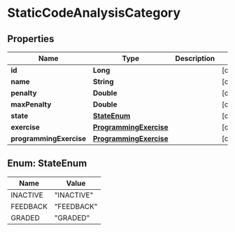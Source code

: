 

# StaticCodeAnalysisCategory


## Properties

| Name | Type | Description | Notes |
|------------ | ------------- | ------------- | -------------|
|**id** | **Long** |  |  [optional] |
|**name** | **String** |  |  [optional] |
|**penalty** | **Double** |  |  [optional] |
|**maxPenalty** | **Double** |  |  [optional] |
|**state** | [**StateEnum**](#StateEnum) |  |  [optional] |
|**exercise** | [**ProgrammingExercise**](ProgrammingExercise.md) |  |  [optional] |
|**programmingExercise** | [**ProgrammingExercise**](ProgrammingExercise.md) |  |  [optional] |



## Enum: StateEnum

| Name | Value |
|---- | -----|
| INACTIVE | &quot;INACTIVE&quot; |
| FEEDBACK | &quot;FEEDBACK&quot; |
| GRADED | &quot;GRADED&quot; |



